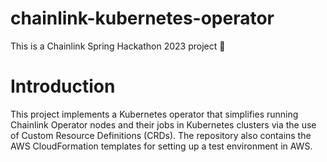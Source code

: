 # chainlink-kubernetes-operator
This is a Chainlink Spring Hackathon 2023 project 🎉 

# Introduction
This project implements a Kubernetes operator that simplifies running Chainlink Operator nodes and their jobs in Kubernetes clusters via the use of Custom Resource Definitions (CRDs). The repository also contains the AWS CloudFormation templates for setting up a test environment in AWS.

